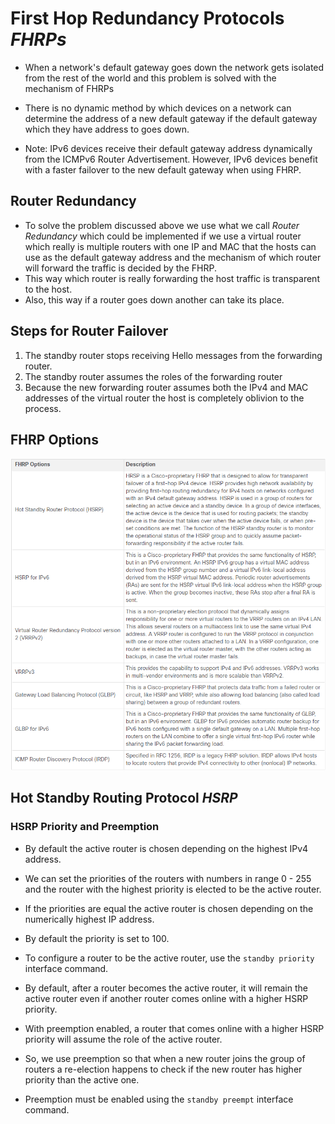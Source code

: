 # First Hop Redundancy Protocols *FHRPs* 

* When a network's default gateway goes down the network gets isolated from the rest of the world and this problem is solved with the mechanism of FHRPs

* There is no dynamic method by which devices on a network can determine the address of a new default gateway if the default gateway which they have address to goes down.  

* Note: IPv6 devices receive their default gateway address dynamically from the ICMPv6 Router Advertisement. However, IPv6 devices benefit with a faster failover to the new default gateway when using FHRP.  


## Router Redundancy  

* To solve the problem discussed above we use what we call *Router Redundancy* which could be implemented if we use a virtual router which really is multiple routers with one IP and MAC that the hosts can use as the default gateway address and the mechanism of which router will forward the traffic is decided by the FHRP. 
* This way which router is really forwarding the host traffic is transparent to the host.
* Also, this way if a router goes down another can take its place. 

## Steps for Router Failover  

1. The standby router stops receiving Hello messages from the forwarding router.
2. The standby router assumes the roles of the forwarding router
3. Because the new forwarding router assumes both the IPv4 and MAC addresses of the virtual router the host is completely oblivion to the process.

## FHRP Options  

<img src="fhrp_options.png">  


## Hot Standby Routing Protocol *HSRP*  

### HSRP Priority and Preemption  

* By default the active router is chosen depending on the highest IPv4 address.

* We can set the priorities of the routers with numbers in range 0 - 255 and the router with the highest priority is elected to be the active router.
* If the priorities are equal the active router is chosen depending on the numerically highest IP address.
* By default the priority is set to 100.  
* To configure a router to be the active router, use the `standby priority` interface command.

* By default, after a router becomes the active router, it will remain the active router even if another router comes online with a higher HSRP priority.
* With preemption enabled, a router that comes online with a higher HSRP priority will assume the role of the active router.
* So, we use preemption so that when a new router joins the group of routers a re-election happens to check if the new router has higher priority than the active one.  
* Preemption must be enabled using the `standby preempt` interface command.